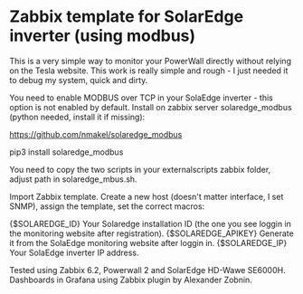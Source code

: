 # Zabbix template for SolarEdge inverter (using modbus)

This is a very simple way to monitor your PowerWall directly without relying on the Tesla website. This work is really simple and rough - I just needed it to debug my system, quick and dirty.

You need to enable MODBUS over TCP in your SolaEdge inverter - this option is not enabled by default.
Install on zabbix server solaredge_modbus (python needed, install it if missing):

https://github.com/nmakel/solaredge_modbus

pip3 install solaredge_modbus

You need to copy the two scripts in your externalscripts zabbix folder, adjust path in solaredge_mbus.sh.

Import Zabbix template. Create a new host (doesn't matter interface, I set SNMP), assign the template, set the correct macros:

{$SOLAREDGE_ID}        Your Solaredge installation ID (the one you see loggin in the monitoring website after registration).
{$SOLAREDGE_APIKEY}    Generate it from the SolaEdge monitoring website after loggin in.
{$SOLAREDGE_IP}        Your SolaEdge inverter IP address.

Tested using Zabbix 6.2, Powerwall 2 and SolarEdge HD-Wawe SE6000H. Dashboards in Grafana using Zabbix plugin by Alexander Zobnin.
